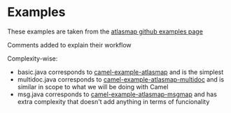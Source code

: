# Examples
These examples are taken from the [atlasmap github examples page](https://github.com/atlasmap/atlasmap/tree/main/examples/camel3)

Comments added to explain their workflow

Complexity-wise:
 - basic.java corresponds to [camel-example-atlasmap](https://github.com/atlasmap/atlasmap/tree/main/examples/camel3/camel-example-atlasmap) and is the simplest
 - multidoc.java corresponds to [camel-example-atlasmap-multidoc](https://github.com/atlasmap/atlasmap/tree/main/examples/camel3/camel-example-atlasmap-multidoc) and is similar in scope to what we will be doing with Camel
 - msg.java corresponds to [camel-example-atlasmap-msgmap](https://github.com/atlasmap/atlasmap/tree/main/examples/camel3/camel-example-atlasmap-msgmap) and has extra complexity that doesn't add anything in terms of funcionality